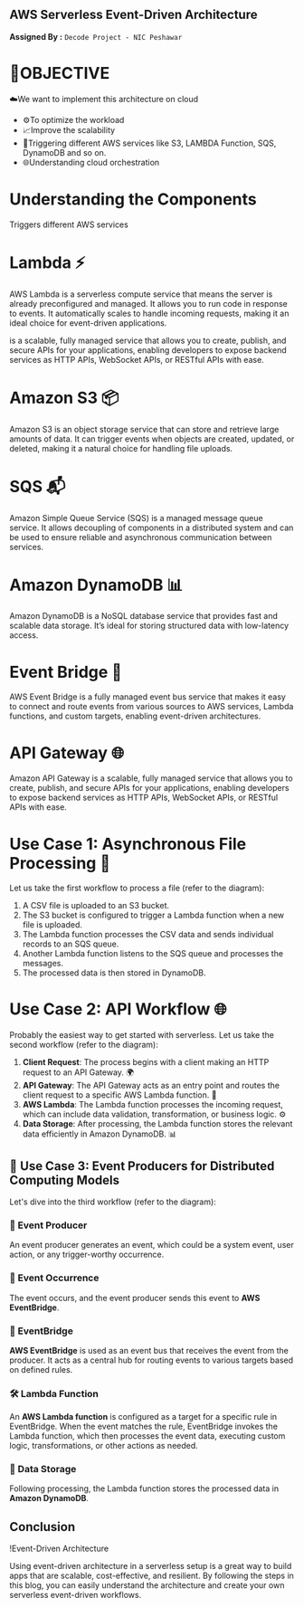 ## AWS Serverless Event-Driven Architecture


**Assigned By :** `Decode Project - NIC Peshawar`


# 🎯OBJECTIVE 

 ☁️We want to implement this architecture on cloud 

* ⚙️To optimize the workload 
* 📈Improve the scalability 
* 🚀Triggering different AWS services like S3, LAMBDA Function, SQS, DynamoDB and so on. 
* 🌐Understanding cloud orchestration 

# Understanding the Components

Triggers different AWS services 

# Lambda ⚡

AWS Lambda is a serverless compute service that means the server is already preconfigured and managed. It allows you to run code in response to events. It automatically scales to handle incoming requests, making it an ideal choice for event-driven applications.

 is a scalable, fully managed service that allows you to create, publish, and secure APIs for your applications, enabling developers to expose backend services as HTTP APIs, WebSocket APIs, or RESTful APIs with ease.
 # Amazon S3 📦

Amazon S3 is an object storage service that can store and retrieve large amounts of data. It can trigger events when objects are created, updated, or deleted, making it a natural choice for handling file uploads.

# SQS 📬

Amazon Simple Queue Service (SQS) is a managed message queue service. It allows decoupling of components in a distributed system and can be used to ensure reliable and asynchronous communication between services.

# Amazon DynamoDB 📊

Amazon DynamoDB is a NoSQL database service that provides fast and scalable data storage. It’s ideal for storing structured data with low-latency access.

# Event Bridge 🌉

AWS Event Bridge is a fully managed event bus service that makes it easy to connect and route events from various sources to AWS services, Lambda functions, and custom targets, enabling event-driven architectures.

# API Gateway 🌐

Amazon API Gateway is a scalable, fully managed service that allows you to create, publish, and secure APIs for your applications, enabling developers to expose backend services as HTTP APIs, WebSocket APIs, or RESTful APIs with ease.

# Use Case 1: Asynchronous File Processing 📂

Let us take the first workflow to process a file (refer to the diagram):

1. A CSV file is uploaded to an S3 bucket.
2. The S3 bucket is configured to trigger a Lambda function when a new file is uploaded.
3. The Lambda function processes the CSV data and sends individual records to an SQS queue.
4. Another Lambda function listens to the SQS queue and processes the messages.
5. The processed data is then stored in DynamoDB.
# Use Case 2: API Workflow 🌐

Probably the easiest way to get started with serverless. Let us take the second workflow (refer to the diagram):

1. **Client Request**: The process begins with a client making an HTTP request to an API Gateway. 🌍
2. **API Gateway**: The API Gateway acts as an entry point and routes the client request to a specific AWS Lambda function. 🚪
3. **AWS Lambda**: The Lambda function processes the incoming request, which can include data validation, transformation, or business logic. ⚙️
4. **Data Storage**: After processing, the Lambda function stores the relevant data efficiently in Amazon DynamoDB. 📊


## 🎉 Use Case 3: Event Producers for Distributed Computing Models

Let's dive into the third workflow (refer to the diagram):

### 🚀 Event Producer
An event producer generates an event, which could be a system event, user action, or any trigger-worthy occurrence.

### 📅 Event Occurrence
The event occurs, and the event producer sends this event to **AWS EventBridge**.

### 🌉 EventBridge
**AWS EventBridge** is used as an event bus that receives the event from the producer. It acts as a central hub for routing events to various targets based on defined rules.

### 🛠️ Lambda Function
An **AWS Lambda function** is configured as a target for a specific rule in EventBridge. When the event matches the rule, EventBridge invokes the Lambda function, which then processes the event data, executing custom logic, transformations, or other actions as needed.

### 💾 Data Storage
Following processing, the Lambda function stores the processed data in **Amazon DynamoDB**.

## Conclusion

!Event-Driven Architecture

Using event-driven architecture in a serverless setup is a great way to build apps that are scalable, cost-effective, and resilient. By following the steps in this blog, you can easily understand the architecture and create your own serverless event-driven workflows.




